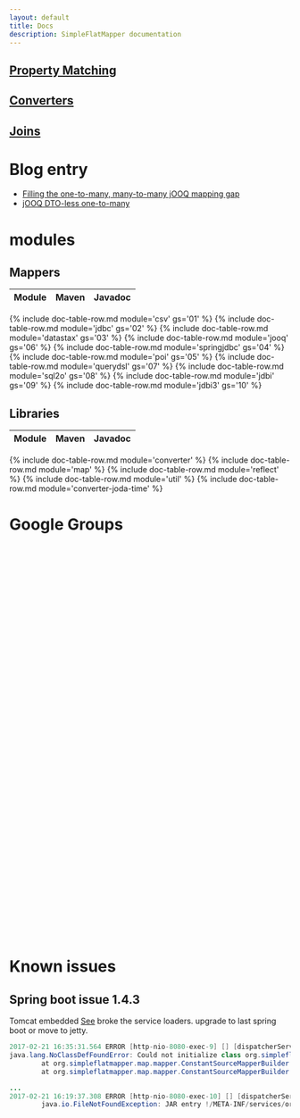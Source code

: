 ```yaml
---
layout: default
title: Docs
description: SimpleFlatMapper documentation
---
```


## [Property Matching](0201-property-mapping.html)
## [Converters](0202-converters.html)
## [Joins](0203-joins.html)

# Blog entry
* [Filling the one-to-many, many-to-many jOOQ mapping gap](https://arnaudroger.github.io/blog/2017/02/27/jooq-one-to-many.html)
* [jOOQ DTO-less one-to-many](https://arnaudroger.github.io/blog/2017/03/02/jooq-one-to-many-without-dto.html)

# modules
## Mappers

| Module | Maven | Javadoc |
|----|---:|---:|
{% include doc-table-row.md module='csv' gs='01' %}
{% include doc-table-row.md module='jdbc' gs='02' %}
{% include doc-table-row.md module='datastax' gs='03' %}
{% include doc-table-row.md module='jooq' gs='06' %}
{% include doc-table-row.md module='springjdbc' gs='04' %}
{% include doc-table-row.md module='poi' gs='05' %}
{% include doc-table-row.md module='querydsl' gs='07' %}
{% include doc-table-row.md module='sql2o' gs='08' %}
{% include doc-table-row.md module='jdbi' gs='09' %}
{% include doc-table-row.md module='jdbi3' gs='10' %}

## Libraries

|Module|Maven|Javadoc|
|----|---|---|
{% include doc-table-row.md module='converter' %}
{% include doc-table-row.md module='map' %}
{% include doc-table-row.md module='reflect' %}
{% include doc-table-row.md module='util' %}
{% include doc-table-row.md module='converter-joda-time' %}

# Google Groups
 
 <iframe id="forum_embed"
   src="javascript:void(0)"
   scrolling="no"
   frameborder="0"
   width="900"
   height="700">
 </iframe>
 <script type="text/javascript">
   document.getElementById('forum_embed').src =
      'https://groups.google.com/forum/embed/?place=forum/simpleflatmapper'
      + '&showsearch=true&showpopout=true&showtabs=false'
      + '&parenturl=' + encodeURIComponent(window.location.href);
 </script> 

# Known issues

## Spring boot issue 1.4.3

Tomcat embedded [See](https://github.com/grails/grails-data-mapping/issues/845) broke the service loaders. upgrade to last spring boot or move to jetty.

```java
2017-02-21 16:35:31.564 ERROR [http-nio-8080-exec-9] [] [dispatcherServlet]: Servlet.service() for servlet [dispatcherServlet] in context with path [] threw exception [Handler dispatch failed; nested exception is java.lang.NoClassDefFoundError: Could not initia
java.lang.NoClassDefFoundError: Could not initialize class org.simpleflatmapper.converter.ConverterService
        at org.simpleflatmapper.map.mapper.ConstantSourceMapperBuilder.<init>(ConstantSourceMapperBuilder.java:91)
        at org.simpleflatmapper.map.mapper.ConstantSourceMapperBuilder.<init>(ConstantSourceMapperBuilder.java:79)

...
2017-02-21 16:19:37.308 ERROR [http-nio-8080-exec-10] [] [dispatcherServlet]: Servlet.service() for servlet [dispatcherServlet] in context with path [] threw exception [Handler dispatch failed; nested exception is java.util.ServiceConfigurationError: org.simple
        java.io.FileNotFoundException: JAR entry !/META-INF/services/org.simpleflatmapper.converter.ConverterFactoryProducer not found in /tmp/jar_cache2379861323892080478.tmp


```